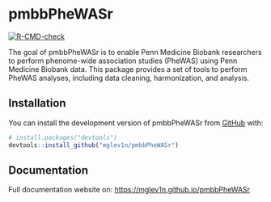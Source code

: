 
<!-- README.md is generated from README.Rmd. Please edit that file -->

# pmbbPheWASr

<!-- badges: start -->

[![R-CMD-check](https://github.com/mglev1n/pmbbPheWASr/actions/workflows/R-CMD-check.yaml/badge.svg)](https://github.com/mglev1n/pmbbPheWASr/actions/workflows/R-CMD-check.yaml)
<!-- badges: end -->

The goal of pmbbPheWASr is to enable Penn Medicine Biobank researchers
to perform phenome-wide association studies (PheWAS) using Penn Medicine
Biobank data. This package provides a set of tools to perform PheWAS
analyses, including data cleaning, harmonization, and analysis.

## Installation

You can install the development version of pmbbPheWASr from
[GitHub](https://github.com/) with:

``` r
# install.packages("devtools")
devtools::install_github("mglev1n/pmbbPheWASr")
```

## Documentation

Full documentation website on: <https://mglev1n.github.io/pmbbPheWASr>
